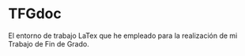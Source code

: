 # TFGdoc
El entorno de trabajo LaTex que he empleado para la realización de mi Trabajo de Fin de Grado.
